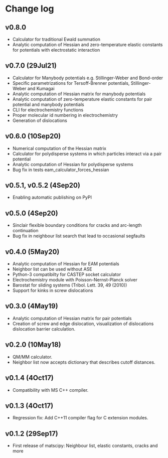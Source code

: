 Change log
==========

v0.8.0 
----------------

- Calculator for traditional Ewald summation 
- Analytic computation of Hessian and zero-temperature elastic constants for potentials with electrostatic interaction

v0.7.0 (29Jul21)
----------------

- Calculator for Manybody potentials e.g. Stillinger-Weber and Bond-order
- Specific parametrizations for Tersoff-Brenner potentials, Stillinger-Weber and Kumagai 
- Analytic computation of Hessian matrix for manybody potentials
- Analytic computation of zero-temperature elastic constants for pair potential and manybody potentials
- CLI for electrochemistry functions
- Proper molecular id numbering in electrochemistry
- Generation of dislocations

v0.6.0 (10Sep20)
----------------

- Numerical computation of the Hessian matrix 
- Calculator for polydisperse systems in which particles interact via a pair potential 
- Analytic computation of Hessian for polydisperse systems
- Bug fix in tests eam_calculator_forces_hessian 

v0.5.1, v0.5.2 (4Sep20)
-----------------------

- Enabling automatic publishing on PyPI

v0.5.0 (4Sep20)
---------------

- Sinclair flexible boundary conditions for cracks and arc-length continuation
- Bug fix in neighbour list search that lead to occasional segfaults

v0.4.0 (5May20)
---------------

- Analytic computation of Hessian for EAM potentials
- Neighbor list can be used without ASE
- Python-3 compatibilty for CASTEP socket calculator
- Electrochemistry module with Poisson-Nernst-Planck solver
- Barostat for sliding systems (Tribol. Lett. 39, 49 (2010))
- Support for kinks in screw dislocations

v0.3.0 (4May19)
---------------

- Analytic computation of Hessian matrix for pair potentials
- Creation of screw and edge dislocation, visualization of dislocations
  dislocation barrier calculation.

v0.2.0 (10May18)
----------------

- QM/MM calculator.
- Neighbor list now accepts dictionary that describes cutoff distances.

v0.1.4 (4Oct17)
---------------

- Compatibility with MS C++ compiler.

v0.1.3 (4Oct17)
--------------

- Regression fix: Add C++11 compiler flag for C extension modules.

v0.1.2 (29Sep17)
----------------

- First release of matscipy: Neighbour list, elastic constants, cracks and more
